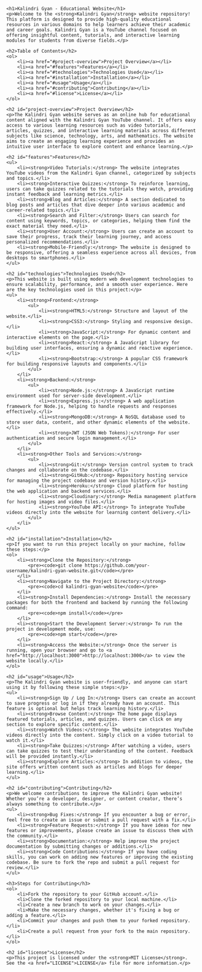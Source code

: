 <!DOCTYPE html>
<html lang="en">
<head>
    <meta charset="UTF-8">
    <meta name="viewport" content="width=device-width, initial-scale=1.0">
    <title>Kalindri Gyan Website</title>
</head>
<body>

    <h1>Kalindri Gyan - Educational Website</h1>
    <p>Welcome to the <strong>Kalindri Gyan</strong> website repository! This platform is designed to provide high-quality educational resources in various domains to help learners achieve their academic and career goals. Kalindri Gyan is a YouTube channel focused on offering insightful content, tutorials, and interactive learning modules for students from diverse fields.</p>

    <h2>Table of Contents</h2>
    <ol>
        <li><a href="#project-overview">Project Overview</a></li>
        <li><a href="#features">Features</a></li>
        <li><a href="#technologies">Technologies Used</a></li>
        <li><a href="#installation">Installation</a></li>
        <li><a href="#usage">Usage</a></li>
        <li><a href="#contributing">Contributing</a></li>
        <li><a href="#license">License</a></li>
    </ol>

    <h2 id="project-overview">Project Overview</h2>
    <p>The Kalindri Gyan website serves as an online hub for educational content aligned with the Kalindri Gyan YouTube channel. It offers easy access to various learning resources such as video tutorials, articles, quizzes, and interactive learning materials across different subjects like science, technology, arts, and mathematics. The website aims to create an engaging learning experience and provides an intuitive user interface to explore content and enhance learning.</p>

    <h2 id="features">Features</h2>
    <ul>
        <li><strong>Video Tutorials:</strong> The website integrates YouTube videos from the Kalindri Gyan channel, categorized by subjects and topics.</li>
        <li><strong>Interactive Quizzes:</strong> To reinforce learning, users can take quizzes related to the tutorials they watch, providing instant feedback and learning metrics.</li>
        <li><strong>Blog and Articles:</strong> A section dedicated to blog posts and articles that dive deeper into various academic and career-related topics.</li>
        <li><strong>Search and Filter:</strong> Users can search for content using keywords, topics, or categories, helping them find the exact material they need.</li>
        <li><strong>User Account:</strong> Users can create an account to save their progress, track their learning journey, and access personalized recommendations.</li>
        <li><strong>Mobile-Friendly:</strong> The website is designed to be responsive, offering a seamless experience across all devices, from desktops to smartphones.</li>
    </ul>

    <h2 id="technologies">Technologies Used</h2>
    <p>This website is built using modern web development technologies to ensure scalability, performance, and a smooth user experience. Here are the key technologies used in this project:</p>
    <ul>
        <li><strong>Frontend:</strong>
            <ul>
                <li><strong>HTML5:</strong> Structure and layout of the website.</li>
                <li><strong>CSS3:</strong> Styling and responsive design.</li>
                <li><strong>JavaScript:</strong> For dynamic content and interactive elements on the page.</li>
                <li><strong>React:</strong> A JavaScript library for building user interfaces, ensuring a dynamic and reactive experience.</li>
                <li><strong>Bootstrap:</strong> A popular CSS framework for building responsive layouts and components.</li>
            </ul>
        </li>
        <li><strong>Backend:</strong>
            <ul>
                <li><strong>Node.js:</strong> A JavaScript runtime environment used for server-side development.</li>
                <li><strong>Express.js:</strong> A web application framework for Node.js, helping to handle requests and responses effectively.</li>
                <li><strong>MongoDB:</strong> A NoSQL database used to store user data, content, and other dynamic elements of the website.</li>
                <li><strong>JWT (JSON Web Tokens):</strong> For user authentication and secure login management.</li>
            </ul>
        </li>
        <li><strong>Other Tools and Services:</strong>
            <ul>
                <li><strong>Git:</strong> Version control system to track changes and collaborate on the codebase.</li>
                <li><strong>GitHub:</strong> Repository hosting service for managing the project codebase and version history.</li>
                <li><strong>Heroku:</strong> Cloud platform for hosting the web application and backend services.</li>
                <li><strong>Cloudinary:</strong> Media management platform for hosting images and video files.</li>
                <li><strong>YouTube API:</strong> To integrate YouTube videos directly into the website for learning content delivery.</li>
            </ul>
        </li>
    </ul>

    <h2 id="installation">Installation</h2>
    <p>If you want to run this project locally on your machine, follow these steps:</p>
    <ol>
        <li><strong>Clone the Repository:</strong>
            <pre><code>git clone https://github.com/your-username/kalindri-gyan-website.git</code></pre>
        </li>
        <li><strong>Navigate to the Project Directory:</strong>
            <pre><code>cd kalindri-gyan-website</code></pre>
        </li>
        <li><strong>Install Dependencies:</strong> Install the necessary packages for both the frontend and backend by running the following command:
            <pre><code>npm install</code></pre>
        </li>
        <li><strong>Start the Development Server:</strong> To run the project in development mode, use:
            <pre><code>npm start</code></pre>
        </li>
        <li><strong>Access the Website:</strong> Once the server is running, open your browser and go to <a href="http://localhost:3000">http://localhost:3000</a> to view the website locally.</li>
    </ol>

    <h2 id="usage">Usage</h2>
    <p>The Kalindri Gyan website is user-friendly, and anyone can start using it by following these simple steps:</p>
    <ul>
        <li><strong>Sign Up / Log In:</strong> Users can create an account to save progress or log in if they already have an account. This feature is optional but helps track learning history.</li>
        <li><strong>Browse Content:</strong> The home page displays featured tutorials, articles, and quizzes. Users can click on any section to explore specific content.</li>
        <li><strong>Watch Videos:</strong> The website integrates YouTube videos directly into the content. Simply click on a video tutorial to watch it.</li>
        <li><strong>Take Quizzes:</strong> After watching a video, users can take quizzes to test their understanding of the content. Feedback will be provided instantly.</li>
        <li><strong>Explore Articles:</strong> In addition to videos, the site offers written content such as articles and blogs for deeper learning.</li>
    </ul>

    <h2 id="contributing">Contributing</h2>
    <p>We welcome contributions to improve the Kalindri Gyan website! Whether you’re a developer, designer, or content creator, there’s always something to contribute.</p>
    <ul>
        <li><strong>Bug Fixes:</strong> If you encounter a bug or error, feel free to create an issue or submit a pull request with a fix.</li>
        <li><strong>Feature Requests:</strong> If you have ideas for new features or improvements, please create an issue to discuss them with the community.</li>
        <li><strong>Documentation:</strong> Help improve the project documentation by submitting changes or additions.</li>
        <li><strong>Code Contributions:</strong> If you have coding skills, you can work on adding new features or improving the existing codebase. Be sure to fork the repo and submit a pull request for review.</li>
    </ul>

    <h3>Steps for Contributing</h3>
    <ol>
        <li>Fork the repository to your GitHub account.</li>
        <li>Clone the forked repository to your local machine.</li>
        <li>Create a new branch to work on your changes.</li>
        <li>Make the necessary changes, whether it's fixing a bug or adding a feature.</li>
        <li>Commit your changes and push them to your forked repository.</li>
        <li>Create a pull request from your fork to the main repository.</li>
    </ol>

    <h2 id="license">License</h2>
    <p>This project is licensed under the <strong>MIT License</strong>. See the <a href="LICENSE">LICENSE</a> file for more information.</p>

</body>
</html>

